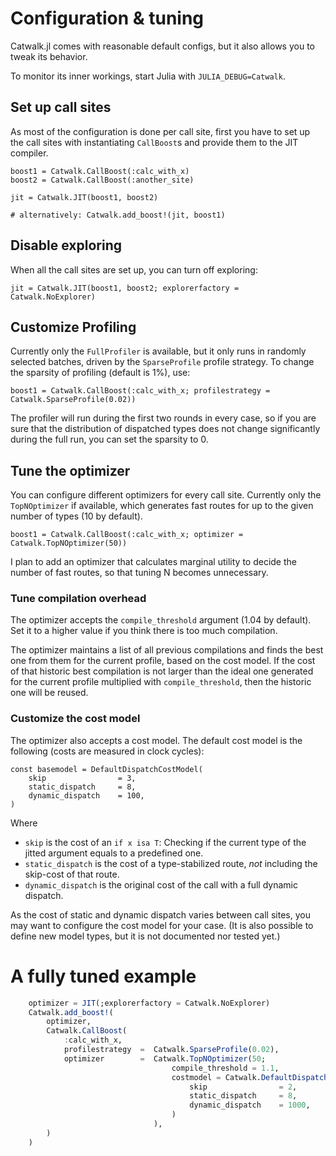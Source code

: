 # Configuration & tuning

Catwalk.jl comes with reasonable default configs,
but it also allows you to tweak its behavior.

To monitor its inner workings, start Julia with `JULIA_DEBUG=Catwalk`.

## Set up call sites

As most of the configuration is done per call site,
first you have to set up the call sites with instantiating
`CallBoost`s and provide them to the JIT compiler.

```
boost1 = Catwalk.CallBoost(:calc_with_x)
boost2 = Catwalk.CallBoost(:another_site)

jit = Catwalk.JIT(boost1, boost2)

# alternatively: Catwalk.add_boost!(jit, boost1)
```

## Disable exploring

When all the call sites are set up, you can turn off
exploring:

```
jit = Catwalk.JIT(boost1, boost2; explorerfactory = Catwalk.NoExplorer)
```

## Customize Profiling

Currently only the `FullProfiler` is available,
but it only runs in randomly selected batches,
driven by the `SparseProfile` profile strategy.
To change the sparsity of profiling (default is 1%), use:

```
boost1 = Catwalk.CallBoost(:calc_with_x; profilestrategy = Catwalk.SparseProfile(0.02))
```

The profiler will run during the first two rounds in every case,
so if you are sure that the distribution of dispatched types does
not change significantly during the full run, you can set the sparsity to 0.

## Tune the optimizer

You can configure different optimizers for every call site.
Currently only the `TopNOptimizer` if available, which generates
fast routes for up to the given number of types (10 by default).

```
boost1 = Catwalk.CallBoost(:calc_with_x; optimizer = Catwalk.TopNOptimizer(50))
```

I plan to add an optimizer that calculates marginal utility to decide the
number of fast routes, so that tuning N becomes unnecessary.

### Tune compilation overhead

The optimizer accepts the `compile_threshold` argument (1.04 by default).
Set it to a higher value if you think there is too much compilation.

The optimizer maintains a list of all previous compilations
and finds the best one from them for the current profile,
based on the cost model. If the cost of that historic best
compilation is not larger than the ideal one generated
for the current profile multiplied with `compile_threshold`,
then the historic one will be reused.

### Customize the cost model

The optimizer also accepts a cost model. The default cost model is the following (costs are measured in clock cycles):

```
const basemodel = DefaultDispatchCostModel(
    skip                = 3,
    static_dispatch     = 8,
    dynamic_dispatch    = 100,
)
```

Where

- `skip` is the cost of an `if x isa T`: Checking if the current type of the jitted argument equals to a predefined one.
- `static_dispatch` is the cost of a type-stabilized route, *not* including the skip-cost of that route.
- `dynamic_dispatch` is the original cost of the call with a full dynamic dispatch.

As the cost of static and dynamic dispatch varies between call sites, you may want to configure
the cost model for your case. (It is also possible to define new model types, but it is not documented nor tested yet.)

# A fully tuned example

```julia
    optimizer = JIT(;explorerfactory = Catwalk.NoExplorer)
    Catwalk.add_boost!(
        optimizer,
        Catwalk.CallBoost(
            :calc_with_x,
            profilestrategy  =  Catwalk.SparseProfile(0.02),
            optimizer        =  Catwalk.TopNOptimizer(50;
                                    compile_threshold = 1.1,
                                    costmodel = Catwalk.DefaultDispatchCostModel(
                                        skip                = 2,
                                        static_dispatch     = 8,
                                        dynamic_dispatch    = 1000,
                                    )
                                ),
        )
    )
```
